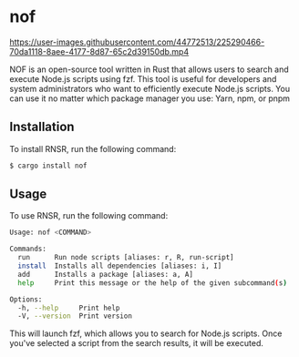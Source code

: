 # nof

https://user-images.githubusercontent.com/44772513/225290466-70da1118-8aee-4177-8d87-65c2d39150db.mp4

NOF is an open-source tool written in Rust that allows users to search and execute Node.js scripts using fzf. This tool is useful for developers and system administrators who want to efficiently execute Node.js scripts.
You can use it no matter which package manager you use: Yarn, npm, or pnpm
## Installation

To install RNSR, run the following command:
```bash
$ cargo install nof
```

## Usage

To use RNSR, run the following command:
```bash
Usage: nof <COMMAND>

Commands:
  run      Run node scripts [aliases: r, R, run-script]
  install  Installs all dependencies [aliases: i, I]
  add      Installs a package [aliases: a, A]
  help     Print this message or the help of the given subcommand(s)

Options:
  -h, --help     Print help
  -V, --version  Print version

```

This will launch fzf, which allows you to search for Node.js scripts. Once you've selected a script from the search results, it will be executed.


